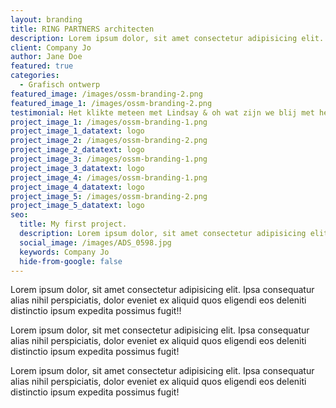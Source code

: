```yaml
---
layout: branding
title: RING PARTNERS architecten
description: Lorem ipsum dolor, sit amet consectetur adipisicing elit. Ipsa consequatur alias nihil perspiciatis.
client: Company Jo
author: Jane Doe
featured: true
categories: 
  - Grafisch ontwerp
featured_image: /images/ossm-branding-2.png
featured_image_1: /images/ossm-branding-2.png
testimonial: Het klikte meteen met Lindsay & oh wat zijn we blij met het resultaat
project_image_1: /images/ossm-branding-1.png
project_image_1_datatext: logo
project_image_2: /images/ossm-branding-2.png
project_image_2_datatext: logo
project_image_3: /images/ossm-branding-1.png
project_image_3_datatext: logo
project_image_4: /images/ossm-branding-1.png
project_image_4_datatext: logo
project_image_5: /images/ossm-branding-2.png
project_image_5_datatext: logo
seo:
  title: My first project.
  description: Lorem ipsum dolor, sit amet consectetur adipisicing elit. Ipsa consequatur alias nihil perspiciatis.
  social_image: /images/ADS_0598.jpg
  keywords: Company Jo
  hide-from-google: false
---
```


Lorem ipsum dolor, sit amet consectetur adipisicing elit. Ipsa consequatur alias nihil perspiciatis, dolor eveniet ex aliquid quos eligendi eos deleniti distinctio ipsum expedita possimus fugit!!

Lorem ipsum dolor, sit met consectetur adipisicing elit. Ipsa consequatur alias nihil perspiciatis, dolor eveniet ex aliquid quos eligendi eos deleniti distinctio ipsum expedita possimus fugit!

Lorem ipsum dolor, sit amet consectetur adipisicing elit. Ipsa consequatur alias nihil perspiciatis, dolor eveniet ex aliquid quos eligendi eos deleniti distinctio ipsum expedita possimus fugit!
